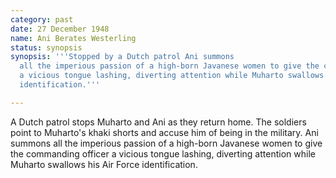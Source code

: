 ```yaml
---
category: past
date: 27 December 1948
name: Ani Berates Westerling
status: synopsis
synopsis: '''Stopped by a Dutch patrol Ani summons
  all the imperious passion of a high-born Javanese women to give the commanding officer
  a vicious tongue lashing, diverting attention while Muharto swallows his Air Force
  identification.'''

---
```


A Dutch patrol stops Muharto and Ani as they return
home. The soldiers point to Muharto's khaki shorts and accuse him of
being in the military. Ani summons all the imperious passion of a
high-born Javanese women to give the commanding officer a vicious tongue
lashing, diverting attention while Muharto swallows his Air Force
identification.
